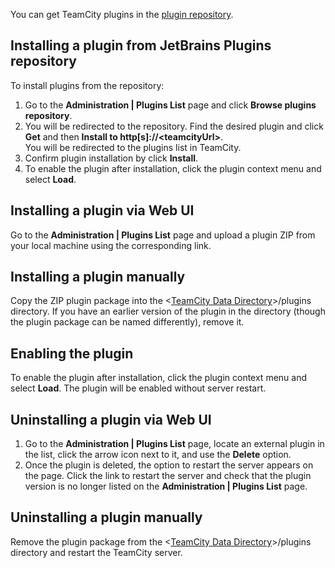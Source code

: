 [//]: # (title: Installing Additional Plugins)
[//]: # (auxiliary-id: Installing Additional Plugins)

You can get TeamCity plugins in the [plugin repository](https://plugins.jetbrains.com/teamcity).

## Installing a plugin from JetBrains Plugins repository

To install plugins from the repository:

1. Go to the __Administration | Plugins List__ page and click __Browse plugins repository__.
2. You will be redirected to the repository. Find the desired plugin and click __Get__ and then __Install to http[s]://\<teamcityUrl\>__.   
You will be redirected to the plugins list in TeamCity. 
3. Confirm plugin installation by click __Install__.
4. To enable the plugin after installation, click the plugin context menu and select __Load__. 

## Installing a plugin via Web UI

Go to the __Administration | Plugins List__ page and upload a plugin ZIP from your local machine using the corresponding link.

## Installing a plugin manually

Copy the ZIP plugin package into the \<[TeamCity Data Directory](teamcity-data-directory.md)\>/plugins  directory. If you have an earlier version of the plugin in the directory (though the plugin package can be named differently), remove it.

## Enabling the plugin

To enable the plugin after installation, click the plugin context menu and select __Load__. The plugin will be enabled without server restart.

## Uninstalling a plugin via Web UI

1. Go to the __Administration | Plugins List__ page, locate an external plugin in the list, click the arrow icon next to it, and use the __Delete__ option. 
2. Once the plugin is deleted, the option to restart the server appears on the page. Click the link to restart the server and check that the plugin version is no longer listed on the __Administration | Plugins List__ page.


## Uninstalling a plugin manually

Remove the plugin package from the \<[TeamCity Data Directory](teamcity-data-directory.md)\>/plugins directory and restart the TeamCity server.
